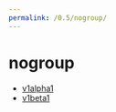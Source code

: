 ```yaml
---
permalink: /0.5/nogroup/
---
```


# nogroup

- [v1alpha1](v1alpha1/index.md)
- [v1beta1](v1beta1/index.md)
